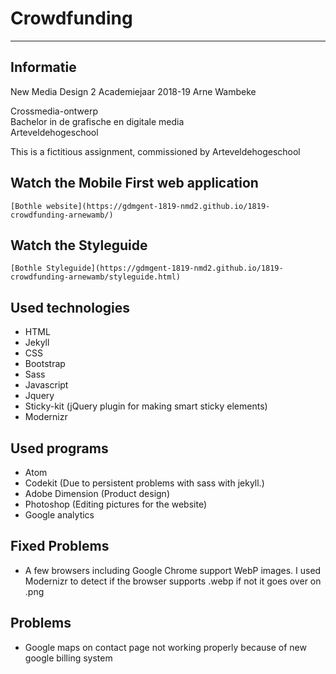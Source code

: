 # Crowdfunding
----------

Informatie
----------
New Media Design 2
Academiejaar 2018-19
Arne Wambeke

Crossmedia-ontwerp  
Bachelor in de grafische en digitale media  
Arteveldehogeschool  

This is a fictitious assignment, commissioned by Arteveldehogeschool


Watch the Mobile First web application
----------

```
[Bothle website](https://gdmgent-1819-nmd2.github.io/1819-crowdfunding-arnewamb/)
```

Watch the Styleguide
----------

```
[Bothle Styleguide](https://gdmgent-1819-nmd2.github.io/1819-crowdfunding-arnewamb/styleguide.html)
```

Used technologies
----------
* HTML
* Jekyll
* CSS
* Bootstrap
* Sass
* Javascript
* Jquery
* Sticky-kit (jQuery plugin for making smart sticky elements)
* Modernizr

Used programs
----------
* Atom
* Codekit (Due to persistent problems with sass with jekyll.)
* Adobe Dimension (Product design)
* Photoshop (Editing pictures for the website)
* Google analytics

Fixed Problems
----------
* A few browsers including Google Chrome support WebP images.
I used Modernizr to detect if the browser supports .webp if not it goes over on .png

Problems
----------
* Google maps on contact page not working properly because of new google billing system
